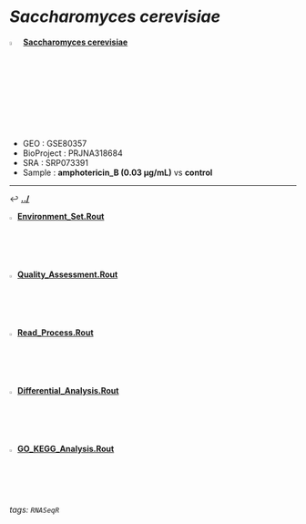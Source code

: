 # *Saccharomyces cerevisiae* 

<img src="https://i.imgur.com/cvAtbAY.png" width="4%"> [**Saccharomyces cerevisiae**](https://howardchao.github.io/RNASeqR_analysis_result/Saccharomyces_cerevisiae_GSE80357_SRP073391/)
 * GEO        : GSE80357
 * BioProject : PRJNA318684
 * SRA        : SRP073391
 * Sample     : **amphotericin_B (0.03 µg/mL)** vs **control**

---

&#8617; [**.\./**](https://howardchao.github.io/RNASeqR_analysis_result/Saccharomyces_cerevisiae_GSE80357_SRP073391/)

<img src="https://i.imgur.com/HIvCfTh.png" width="2%">  [**Environment_Set.Rout**](https://howardchao.github.io/RNASeqR_analysis_result/Saccharomyces_cerevisiae_GSE80357_SRP073391/Rscript_out/Environment_Set.Rout.txt)

<img src="https://i.imgur.com/HIvCfTh.png" width="2%">  [**Quality_Assessment.Rout**](https://howardchao.github.io/RNASeqR_analysis_result/Saccharomyces_cerevisiae_GSE80357_SRP073391/Rscript_out/Quality_Assessment.Rout.txt)

<img src="https://i.imgur.com/HIvCfTh.png" width="2%">  [**Read_Process.Rout**](https://howardchao.github.io/RNASeqR_analysis_result/Saccharomyces_cerevisiae_GSE80357_SRP073391/Rscript_out/Read_Process.Rout.txt)

<img src="https://i.imgur.com/HIvCfTh.png" width="2%">  [**Differential_Analysis.Rout**](https://howardchao.github.io/RNASeqR_analysis_result/Saccharomyces_cerevisiae_GSE80357_SRP073391/Rscript_out/Differential_Analysis.Rout.txt)

<img src="https://i.imgur.com/HIvCfTh.png" width="2%">  [**GO_KEGG_Analysis.Rout**](https://howardchao.github.io/RNASeqR_analysis_result/Saccharomyces_cerevisiae_GSE80357_SRP073391/Rscript_out/GO_KEGG_Analysis.Rout.txt)


###### tags: `RNASeqR`
